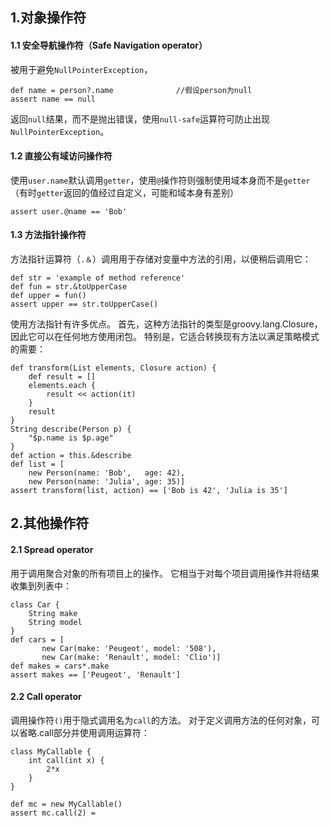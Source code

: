 ## 1.对象操作符
#### 1.1 安全导航操作符（Safe Navigation operator）
被用于避免`NullPointerException`，
```
def name = person?.name              //假设person为null        
assert name == null
```
返回`null`结果，而不是抛出错误，使用`null-safe`运算符可防止出现`NullPointerException`。

#### 1.2 直接公有域访问操作符
使用`user.name`默认调用`getter`，使用`@`操作符则强制使用域本身而不是`getter`（有时`getter`返回的值经过自定义，可能和域本身有差别）
```
assert user.@name == 'Bob' 
```

#### 1.3 方法指针操作符
方法指针运算符（`.＆`）调用用于存储对变量中方法的引用，以便稍后调用它：
```
def str = 'example of method reference'            
def fun = str.&toUpperCase                         
def upper = fun()                                  
assert upper == str.toUpperCase()
```

使用方法指针有许多优点。 首先，这种方法指针的类型是groovy.lang.Closure，因此它可以在任何地方使用闭包。 特别是，它适合转换现有方法以满足策略模式的需要：
```
def transform(List elements, Closure action) {                    
    def result = []
    elements.each {
        result << action(it)
    }
    result
}
String describe(Person p) {                                       
    "$p.name is $p.age"
}
def action = this.&describe                                       
def list = [
    new Person(name: 'Bob',   age: 42),
    new Person(name: 'Julia', age: 35)]                           
assert transform(list, action) == ['Bob is 42', 'Julia is 35']
```

## 2.其他操作符
#### 2.1 Spread operator
用于调用聚合对象的所有项目上的操作。 它相当于对每个项目调用操作并将结果收集到列表中：
```
class Car {
    String make
    String model
}
def cars = [
       new Car(make: 'Peugeot', model: '508'),
       new Car(make: 'Renault', model: 'Clio')]       
def makes = cars*.make                                
assert makes == ['Peugeot', 'Renault']
```

#### 2.2 Call operator
调用操作符`()`用于隐式调用名为`call`的方法。 对于定义调用方法的任何对象，可以省略.call部分并使用调用运算符：
```
class MyCallable {
    int call(int x) {           
        2*x
    }
}

def mc = new MyCallable()
assert mc.call(2) =
```